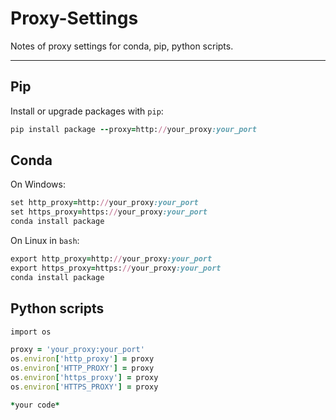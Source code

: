 # Proxy-Settings
Notes of proxy settings for conda, pip, python scripts.

---------------------

## Pip
Install or upgrade packages with `pip`:
```ruby
pip install package --proxy=http://your_proxy:your_port
```

## Conda
On Windows:
```ruby
set http_proxy=http://your_proxy:your_port
set https_proxy=https://your_proxy:your_port
conda install package
```

On Linux in `bash`:
```ruby
export http_proxy=http://your_proxy:your_port
export https_proxy=https://your_proxy:your_port
conda install package
```

## Python scripts
```ruby
import os

proxy = 'your_proxy:your_port'
os.environ['http_proxy'] = proxy
os.environ['HTTP_PROXY'] = proxy
os.environ['https_proxy'] = proxy
os.environ['HTTPS_PROXY'] = proxy

*your code*
```
